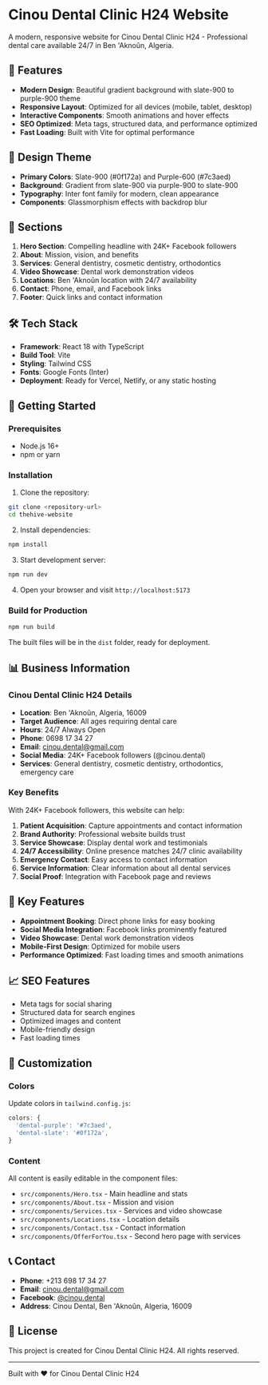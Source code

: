 # Cinou Dental Clinic H24 Website

A modern, responsive website for Cinou Dental Clinic H24 - Professional dental care available 24/7 in Ben 'Aknoûn, Algeria.

## 🚀 Features

- **Modern Design**: Beautiful gradient background with slate-900 to purple-900 theme
- **Responsive Layout**: Optimized for all devices (mobile, tablet, desktop)
- **Interactive Components**: Smooth animations and hover effects
- **SEO Optimized**: Meta tags, structured data, and performance optimized
- **Fast Loading**: Built with Vite for optimal performance

## 🎨 Design Theme

- **Primary Colors**: Slate-900 (#0f172a) and Purple-600 (#7c3aed)
- **Background**: Gradient from slate-900 via purple-900 to slate-900
- **Typography**: Inter font family for modern, clean appearance
- **Components**: Glassmorphism effects with backdrop blur

## 📱 Sections

1. **Hero Section**: Compelling headline with 24K+ Facebook followers
2. **About**: Mission, vision, and benefits
3. **Services**: General dentistry, cosmetic dentistry, orthodontics
4. **Video Showcase**: Dental work demonstration videos
5. **Locations**: Ben 'Aknoûn location with 24/7 availability
6. **Contact**: Phone, email, and Facebook links
7. **Footer**: Quick links and contact information

## 🛠️ Tech Stack

- **Framework**: React 18 with TypeScript
- **Build Tool**: Vite
- **Styling**: Tailwind CSS
- **Fonts**: Google Fonts (Inter)
- **Deployment**: Ready for Vercel, Netlify, or any static hosting

## 🚀 Getting Started

### Prerequisites

- Node.js 16+ 
- npm or yarn

### Installation

1. Clone the repository:
```bash
git clone <repository-url>
cd thehive-website
```

2. Install dependencies:
```bash
npm install
```

3. Start development server:
```bash
npm run dev
```

4. Open your browser and visit `http://localhost:5173`

### Build for Production

```bash
npm run build
```

The built files will be in the `dist` folder, ready for deployment.

## 📊 Business Information

### Cinou Dental Clinic H24 Details

- **Location**: Ben 'Aknoûn, Algeria, 16009
- **Target Audience**: All ages requiring dental care
- **Hours**: 24/7 Always Open
- **Phone**: 0698 17 34 27
- **Email**: cinou.dental@gmail.com
- **Social Media**: 24K+ Facebook followers (@cinou.dental)
- **Services**: General dentistry, cosmetic dentistry, orthodontics, emergency care

### Key Benefits

With 24K+ Facebook followers, this website can help:

1. **Patient Acquisition**: Capture appointments and contact information
2. **Brand Authority**: Professional website builds trust
3. **Service Showcase**: Display dental work and testimonials
4. **24/7 Accessibility**: Online presence matches 24/7 clinic availability
5. **Emergency Contact**: Easy access to contact information
6. **Service Information**: Clear information about all dental services
7. **Social Proof**: Integration with Facebook page and reviews

## 🎯 Key Features

- **Appointment Booking**: Direct phone links for easy booking
- **Social Media Integration**: Facebook links prominently featured
- **Video Showcase**: Dental work demonstration videos
- **Mobile-First Design**: Optimized for mobile users
- **Performance Optimized**: Fast loading times and smooth animations

## 📈 SEO Features

- Meta tags for social sharing
- Structured data for search engines
- Optimized images and content
- Mobile-friendly design
- Fast loading times

## 🔧 Customization

### Colors
Update colors in `tailwind.config.js`:
```javascript
colors: {
  'dental-purple': '#7c3aed',
  'dental-slate': '#0f172a',
}
```

### Content
All content is easily editable in the component files:
- `src/components/Hero.tsx` - Main headline and stats
- `src/components/About.tsx` - Mission and vision
- `src/components/Services.tsx` - Services and video showcase
- `src/components/Locations.tsx` - Location details
- `src/components/Contact.tsx` - Contact information
- `src/components/OfferForYou.tsx` - Second hero page with services

## 📞 Contact

- **Phone**: +213 698 17 34 27
- **Email**: cinou.dental@gmail.com
- **Facebook**: [@cinou.dental](https://www.facebook.com/cinou.dental)
- **Address**: Cinou Dental, Ben 'Aknoûn, Algeria, 16009

## 📄 License

This project is created for Cinou Dental Clinic H24. All rights reserved.

---

Built with ❤️ for Cinou Dental Clinic H24
